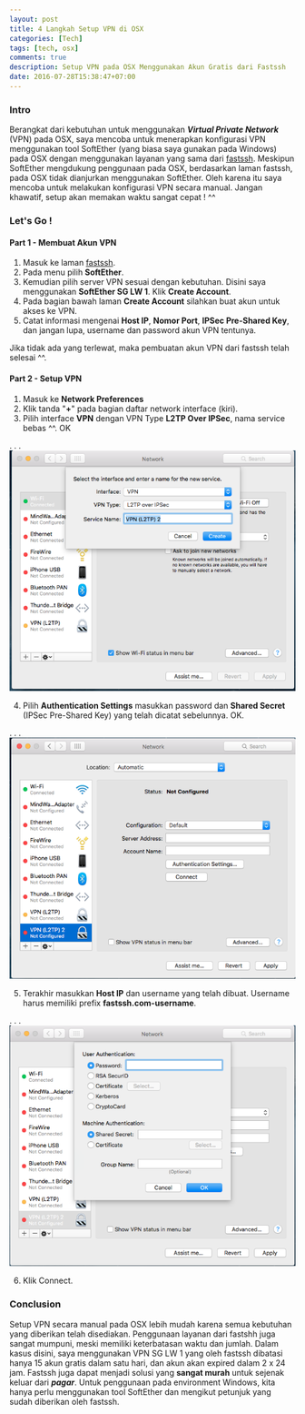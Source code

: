 ```yaml
---
layout: post
title: 4 Langkah Setup VPN di OSX
categories: [Tech]
tags: [tech, osx]
comments: true
description: Setup VPN pada OSX Menggunakan Akun Gratis dari Fastssh
date: 2016-07-28T15:38:47+07:00
---
```

[ss1]: /assets/media/ss1.png "SS1"
[ss2]: /assets/media/ss3.png "SS2"
[ss3]: /assets/media/ss2.png "SS3"

### Intro
Berangkat dari kebutuhan untuk menggunakan ***Virtual Private Network*** (VPN) pada OSX, saya mencoba untuk menerapkan konfigurasi VPN menggunakan tool SoftEther (yang biasa saya gunakan pada Windows) pada OSX dengan menggunakan layanan yang sama dari [fastssh](https://wwww.fastssh.com). Meskipun SoftEther mengdukung penggunaan pada OSX, berdasarkan laman fastssh, pada OSX tidak dianjurkan menggunakan SoftEther. Oleh karena itu saya mencoba untuk melakukan konfigurasi VPN secara manual. Jangan khawatif, setup akan memakan waktu sangat cepat ! ^^

### Let's Go !

#### Part 1 - Membuat Akun VPN
1. Masuk ke laman [fastssh](https://wwww.fastssh.com).
2. Pada menu pilih **SoftEther**.
3. Kemudian pilih server VPN sesuai dengan kebutuhan. Disini saya menggunakan **SoftEther SG LW 1**. Klik **Create Account**.
4. Pada bagian bawah laman **Create Account** silahkan buat akun untuk akses ke VPN.
5. Catat informasi mengenai **Host IP**, **Nomor Port**, **IPSec Pre-Shared Key**, dan jangan lupa, username dan password akun VPN tentunya.

Jika tidak ada yang terlewat, maka pembuatan akun VPN dari fastssh telah selesai ^^.

#### Part 2 - Setup VPN
1. Masuk ke **Network Preferences**
2. Klik tanda "**+**" pada bagian daftar network interface (kiri).
3. Pilih interface **VPN** dengan VPN Type **L2TP Over IPSec**, nama service bebas ^^. OK

. . . ![alt text][ss1]

4. Pilih **Authentication Settings** masukkan password dan **Shared Secret** (IPSec Pre-Shared Key) yang telah dicatat sebelunnya. OK.

. . . ![alt text][ss2]

5. Terakhir masukkan **Host IP** dan username yang telah dibuat. Username harus memiliki prefix **fastssh.com-username**.

. . . ![alt text][ss3]

6. Klik Connect.

### Conclusion
Setup VPN secara manual pada OSX lebih mudah karena semua kebutuhan yang diberikan telah disediakan. Penggunaan layanan dari fastshh juga sangat mumpuni, meski memiliki keterbatasan waktu dan jumlah. Dalam kasus disini, saya menggunakan VPN SG LW 1 yang oleh fastssh dibatasi hanya 15 akun gratis dalam satu hari, dan akun akan expired dalam 2 x 24 jam. Fastssh juga dapat menjadi solusi yang **sangat murah** untuk sejenak keluar dari ***pagar***. Untuk penggunaan pada environment Windows, kita hanya perlu menggunakan tool SoftEther dan mengikut petunjuk yang sudah diberikan oleh fastssh.
